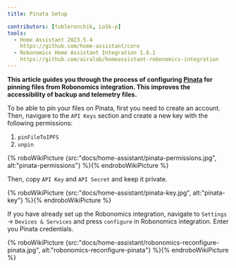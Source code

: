 ```yaml
---
title: Pinata Setup

contributors: [tubleronchik, LoSk-p]
tools:
  - Home Assistant 2023.5.4
    https://github.com/home-assistant/core
  - Robonomics Home Assistant Integration 1.6.1
    https://github.com/airalab/homeassistant-robonomics-integration
---
```


**This article guides you through the process of configuring [Pinata](https://www.pinata.cloud/) for pinning files from Robonomics integration. This improves the accessibility of backup and telemetry files.**

To be able to pin your files on Pinata, first you need to create an account. Then, navigare to the `API Keys` section and create a new key with the following permissions:

1. `pinFileToIPFS`
2. `unpin`

{% roboWikiPicture {src:"docs/home-assistant/pinata-permissions.jpg", alt:"pinata-permissions"} %}{% endroboWikiPicture %}

Then, copy `API Key` and `API Secret` and keep it private.

{% roboWikiPicture {src:"docs/home-assistant/pinata-key.jpg", alt:"pinata-key"} %}{% endroboWikiPicture %}

If you have already set up the Robonomics integration, navigate to `Settings` -> `Devices & Services` and press `configure` in Robonomics integration. Enter you Pinata credentials.

{% roboWikiPicture {src:"docs/home-assistant/robonomics-reconfigure-pinata.jpg", alt:"robonomics-reconfigure-pinata"} %}{% endroboWikiPicture %}

